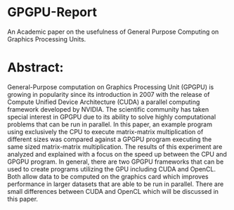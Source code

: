 # GPGPU-Report
An Academic paper on the usefulness of General Purpose Computing on Graphics Processing Units.

# Abstract:
General-Purpose computation on Graphics Processing Unit (GPGPU) is growing in popularity since its introduction in 2007 with the release of Compute Unified Device Architecture (CUDA) a parallel computing framework developed by NVIDIA. The scientific community has taken special interest in GPGPU due to its ability to solve highly computational problems that can be run in parallel.
In this paper, an example program using exclusively the CPU to execute matrix-matrix multiplication of different sizes was compared against a GPGPU program executing the same sized matrix-matrix multiplication. The results of this experiment are analyzed and explained with a focus on the speed up between the CPU and GPGPU program.
In general, there are two GPGPU frameworks that can be used to create programs utilizing the GPU including CUDA and OpenCL. Both allow data to be computed on the graphics card which improves performance in larger datasets that are able to be run in parallel. There are small differences between CUDA and OpenCL which will be discussed in this paper.
